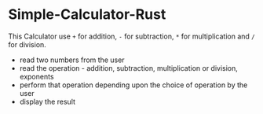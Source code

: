 # Simple-Calculator-Rust


This Calculator use `+` for addition, `-` for subtraction, `*` for multiplication and `/` for division.

- read two numbers from the user
- read the operation - addition, subtraction, multiplication or division, exponents
- perform that operation depending upon the choice of operation by the user
- display the result

